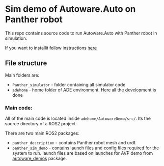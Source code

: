 #  Sim demo of Autoware.Auto on Panther robot

This repo contains source code to run Autoware.Auto with Panther robot in simulation.

If you want to installit follow instructions [here](https://husarion.com/tutorials/ros2-tutorials/autoware-auto-sim-demo/)

## File structure

Main folders are:
- `Panther_simulator` - folder containing all simulator code
- `adehome` - home folder of ADE environment. Here all the development is done


### Main code:

All of the main code is located inside `adehome/AutowareDemo/src/`. Its the source directory of a ROS2 project.

There are two main ROS2 packages:
- `panther_description` - contains Panther robot mesh and urdf.
- `panther_sim_demo` - contains launch files and config files required for the system to run. launch files are based on launches for AVP demo from [autoware_demos](https://gitlab.com/autowarefoundation/autoware.auto/AutowareAuto/-/tree/master/src/launch/autoware_demos) package.
 


